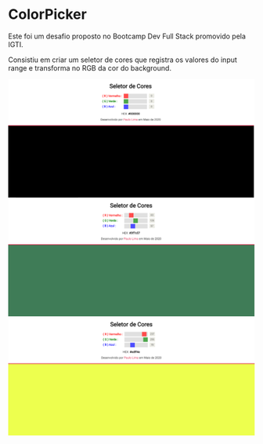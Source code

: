 # ColorPicker

Este foi um desafio proposto no Bootcamp Dev Full Stack promovido pela IGTI.

Consistiu em criar um seletor de cores que registra os valores do input range e transforma no RGB da cor do background.

<img src="/img/cor1.png" width="750"  />
<img src="/img/cor2.png" width="750"  />
<img src="/img/cor3.png" width="750"  />
